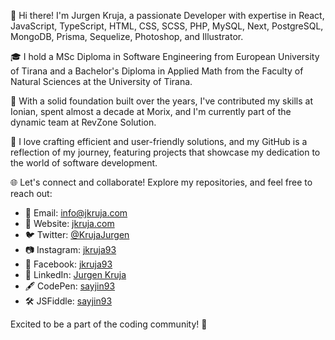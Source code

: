 👋 Hi there! I'm Jurgen Kruja, a passionate Developer with expertise in React, JavaScript, TypeScript, HTML, CSS, SCSS, PHP, MySQL, Next, PostgreSQL, MongoDB, Prisma, Sequelize, Photoshop, and Illustrator.

🎓 I hold a MSc Diploma in Software Engineering from European University of Tirana and a Bachelor's Diploma in Applied Math from the Faculty of Natural Sciences at the University of Tirana.

💼 With a solid foundation built over the years, I've contributed my skills at Ionian, spent almost a decade at Morix, and I'm currently part of the dynamic team at RevZone Solution.

🚀 I love crafting efficient and user-friendly solutions, and my GitHub is a reflection of my journey, featuring projects that showcase my dedication to the world of software development.

🌐 Let's connect and collaborate! Explore my repositories, and feel free to reach out:
- 📧 Email: [info@jkruja.com](mailto:info@jkruja.com)
- 🔗 Website: [jkruja.com](https://jkruja.com/)
- 🐦 Twitter: [@KrujaJurgen](https://twitter.com/KrujaJurgen)
- 📷 Instagram: [jkruja93](https://www.instagram.com/jkruja93)
- 👤 Facebook: [jkruja93](https://www.facebook.com/jkruja93)
- 💼 LinkedIn: [Jurgen Kruja](https://al.linkedin.com/in/jurgenkruja)
- 🖋️ CodePen: [sayjin93](https://codepen.io/sayjin93)
- 🛠️ JSFiddle: [sayjin93](https://jsfiddle.net/user/sayjin93)

Excited to be a part of the coding community! 🚀
